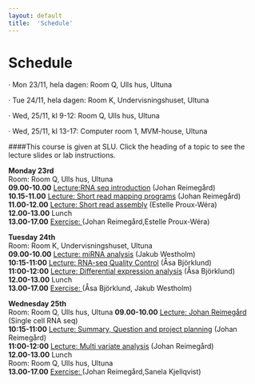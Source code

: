 ```yaml
---
layout: default
title:  'Schedule'
---
```


# Schedule
·         Mon 23/11, hela dagen: Room Q, Ulls hus, Ultuna

·         Tue 24/11, hela dagen: Room K, Undervisningshuset, Ultuna

·         Wed, 25/11, kl 9-12: Room Q, Ulls hus, Ultuna

·         Wed, 25/11, kl 13-17: Computer room 1, MVM-house, Ultuna

 
####This course is given at SLU. Click the heading of a topic to see the lecture slides or lab instructions.

**Monday 23rd**  
Room:  Room Q, Ulls hus, Ultuna  
**09.00-10.00** [Lecture:RNA seq introduction](slides/RNAseq_transcriptome_introduction_Johan_Reimegard.pdf) (Johan Reimegård)  
**10.15-11.00** [Lecture: Short read mapping programs](slides/RNA-seq_read_mapping_Johan_Reimegard.pdf) (Johan Reimegård)  
**11.00-12.00** [Lecture: Short read assembly](slides/RNAseq_transcriptome_assembly_Estelle_Proux_Wera.pdf) (Estelle Proux-Wéra)  
**12.00-13.00** Lunch  
**13.00-17.00** [Exercise: ](../labs/index) (Johan Reimegård,Estelle Proux-Wéra)  
  


**Tuesday 24th**  
Room:  Room K, Undervisningshuset, Ultuna  
**09.00-10.00** [Lecture: miRNA analysis](slides/smallRNAs_Jakub_Orzechowski_Westholm.pdf) (Jakub Westholm)  
**10:15-11:00** [Lecture: RNA-seq Quality Control](slides/RNAseqQC_Asa_Bjorklund.pdf) (Åsa Björklund)  
**11:00-12:00** [Lecture: Differential expression analysis](slides/DiffExp_Asa_Bjorklund.pdf) (Åsa Björklund)  
**12.00-13.00** Lunch  
**13.00-17.00** [Exercise: ](../labs/index)(Åsa Björklund, Jakub Westholm)  


**Wednesday 25th**  
Room:  Room Q, Ulls hus, Ultuna
**09.00-10.00** [Lecture: Johan Reimegård](slides/scRNAseq_Johan_Reimegard.pdf) (Single cell RNA seq)  
**10:15-11:00** [Lecture: Summary, Question and project planning](slides/Summary.pdf) (Johan Reimegård)  
**11:00-12:00** [Lecture: Multi variate analysis](slides/MultiVariateAnalysis_Johan_Reimegard.pdf) (Johan Reimegård)  
**12.00-13.00** Lunch  
Room:  Room Q, Ulls hus, Ultuna  
**13.00-17.00** [Exercise: ](../labs/index) (Johan Reimegård,Sanela Kjellqvist)  


